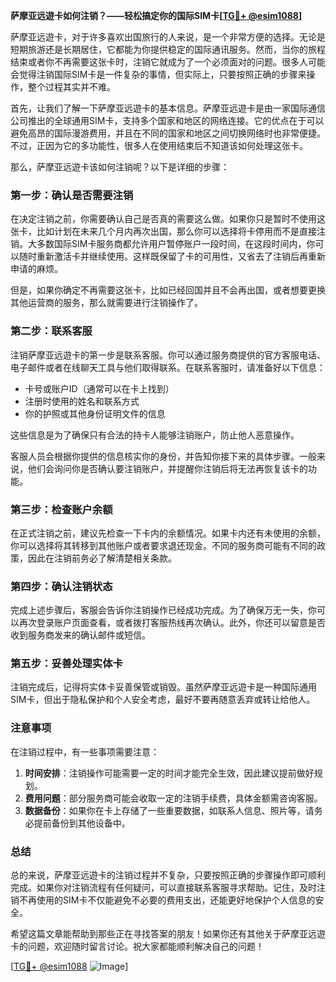 **萨摩亚远遊卡如何注销？——轻松搞定你的国际SIM卡[[TG💪+ @esim1088](https://t.me/s/esim1088)]**

萨摩亚远遊卡，对于许多喜欢出国旅行的人来说，是一个非常方便的选择。无论是短期旅游还是长期居住，它都能为你提供稳定的国际通讯服务。然而，当你的旅程结束或者你不再需要这张卡时，注销它就成为了一个必须面对的问题。很多人可能会觉得注销国际SIM卡是一件复杂的事情，但实际上，只要按照正确的步骤来操作，整个过程其实并不难。

首先，让我们了解一下萨摩亚远遊卡的基本信息。萨摩亚远遊卡是由一家国际通信公司推出的全球通用SIM卡，支持多个国家和地区的网络连接。它的优点在于可以避免高昂的国际漫游费用，并且在不同的国家和地区之间切换网络时也非常便捷。不过，正因为它的多功能性，很多人在使用结束后不知道该如何处理这张卡。

那么，萨摩亚远遊卡该如何注销呢？以下是详细的步骤：

### **第一步：确认是否需要注销**
在决定注销之前，你需要确认自己是否真的需要这么做。如果你只是暂时不使用这张卡，比如计划在未来几个月内再次出国，那么你可以选择将卡停用而不是直接注销。大多数国际SIM卡服务商都允许用户暂停账户一段时间，在这段时间内，你可以随时重新激活卡并继续使用。这样既保留了卡的可用性，又省去了注销后再重新申请的麻烦。

但是，如果你确定不再需要这张卡，比如已经回国并且不会再出国，或者想要更换其他运营商的服务，那么就需要进行注销操作了。

### **第二步：联系客服**
注销萨摩亚远遊卡的第一步是联系客服。你可以通过服务商提供的官方客服电话、电子邮件或者在线聊天工具与他们取得联系。在联系客服时，请准备好以下信息：
- 卡号或账户ID（通常可以在卡上找到）
- 注册时使用的姓名和联系方式
- 你的护照或其他身份证明文件的信息

这些信息是为了确保只有合法的持卡人能够注销账户，防止他人恶意操作。

客服人员会根据你提供的信息核实你的身份，并告知你接下来的具体步骤。一般来说，他们会询问你是否确认要注销账户，并提醒你注销后将无法再恢复该卡的功能。

### **第三步：检查账户余额**
在正式注销之前，建议先检查一下卡内的余额情况。如果卡内还有未使用的余额，你可以选择将其转移到其他账户或者要求退还现金。不同的服务商可能有不同的政策，因此在注销前务必了解清楚相关条款。

### **第四步：确认注销状态**
完成上述步骤后，客服会告诉你注销操作已经成功完成。为了确保万无一失，你可以再次登录账户页面查看，或者拨打客服热线再次确认。此外，你还可以留意是否收到服务商发来的确认邮件或短信。

### **第五步：妥善处理实体卡**
注销完成后，记得将实体卡妥善保管或销毁。虽然萨摩亚远遊卡是一种国际通用SIM卡，但出于隐私保护和个人安全考虑，最好不要再随意丢弃或转让给他人。

### **注意事项**
在注销过程中，有一些事项需要注意：
1. **时间安排**：注销操作可能需要一定的时间才能完全生效，因此建议提前做好规划。
2. **费用问题**：部分服务商可能会收取一定的注销手续费，具体金额需咨询客服。
3. **数据备份**：如果你在卡上存储了一些重要数据，如联系人信息、照片等，请务必提前备份到其他设备中。

### **总结**
总的来说，萨摩亚远遊卡的注销过程并不复杂，只要按照正确的步骤操作即可顺利完成。如果你对注销流程有任何疑问，可以直接联系客服寻求帮助。记住，及时注销不再使用的SIM卡不仅能避免不必要的费用支出，还能更好地保护个人信息的安全。

希望这篇文章能帮助到那些正在寻找答案的朋友！如果你还有其他关于萨摩亚远遊卡的问题，欢迎随时留言讨论。祝大家都能顺利解决自己的问题！

[[TG💪+ @esim1088](https://t.me/s/esim1088) ![Image](https://i.postimg.cc/4NQfJmqS/Snipaste-2025-05-13-00-14-12.png)]